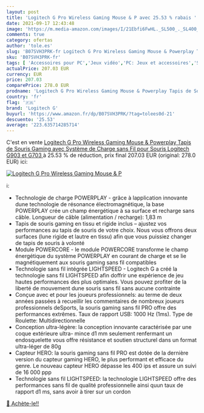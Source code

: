 ```yaml
---
layout: post
title: 'Logitech G Pro Wireless Gaming Mouse & P avec 25.53 % rabais '
date: 2021-09-17 12:43:48
image: 'https://m.media-amazon.com/images/I/21Ebfi6FwHL._SL500_._SL400_.jpg'
comments: true
category: ofertas
author: 'tole.es'
slug: 'B07SVH3PRK-fr Logitech G Pro Wireless Gaming Mouse & Powerplay Tapis de...'
sku: 'B07SVH3PRK-fr'
tags: [ 'Accessoires pour PC','Jeux vidéo','PC: Jeux et accessoires','Souris gaming pour PC','logitech g', ]
actualPrice: 207.03 EUR
currency: EUR
price: 207.03
comparePrice: 278.0 EUR
prodname: 'Logitech G Pro Wireless Gaming Mouse & Powerplay Tapis de Souris Gaming avec Système de Charge sans Fil  pour Souris Logitech G903 et G703 '
country: 'fr'
flag: '🇫🇷'
brand: 'Logitech G'
buyurl: 'https://www.amazon.fr/dp/B07SVH3PRK/?tag=tolees0d-21'
descuento: '25.53'
average: '223.635714285714'
---
```


C'est en vente [Logitech G Pro Wireless Gaming Mouse & Powerplay Tapis de Souris Gaming avec Système de Charge sans Fil  pour Souris Logitech G903 et G703 ](https://www.amazon.fr/dp/B07SVH3PRK/?tag=tolees0d-21)  à  25.53 % de réduction, prix final  207.03 EUR (original: 278.0 EUR) ici:

[![Logitech G Pro Wireless Gaming Mouse & P](https://m.media-amazon.com/images/I/21Ebfi6FwHL._SL500_._SL400_.jpg)](https://www.amazon.fr/dp/B07SVH3PRK/?tag=tolees0d-21)

ℹ️:

- Technologie de charge POWERPLAY - grâce à lapplication innovante dune technologie de résonance électromagnétique, la base POWERPLAY crée un champ énergétique à sa surface et recharge sans câble. Longueur de câble (alimentation / recharge): 1,83 m
- Tapis de souris gaming en tissu et rigide inclus – ajustez vos performances au tapis de souris de votre choix. Nous vous offrons deux surfaces (lune rigide et lautre en tissu) afin que vous puissiez changer de tapis de souris à volonté
- Module POWERCORE - le module POWERCORE transforme le champ énergétique du système POWERPLAY en courant de charge et se lie magnétiquement aux souris gaming sans fil compatibles
- Technologie sans fil intégrée LIGHTSPEED - Logitech G a créé la technologie sans fil LIGHTSPEED afin doffrir une expérience de jeu hautes performances des plus optimales. Vous pouvez profiter de la liberté de mouvement dune souris sans fil sans aucune contrainte
- Conçue avec et pour les joueurs professionnels: au terme de deux années passées à recueillir les commentaires de nombreux joueurs professionnels deSports, la souris gaming sans fil PRO offre des performances extrêmes. Taux de rapport USB: 1000 Hz (1ms). Type de Roulette: Multidirectionnelle
- Conception ultra-légère: la conception innovante caractérisée par une coque extérieure ultra- mince d1 mm seulement renfermant un endosquelette vous offre résistance et soutien structurel dans un format ultra-léger de 80g
- Capteur HERO: la souris gaming sans fil PRO est dotée de la dernière version du capteur gaming HERO, le plus performant et efficace du genre. Le nouveau capteur HERO dépasse les 400 ips et assure un suivi de 16 000 ppp
- Technologie sans fil LIGHTSPEED: la technologie LIGHTSPEED offre des performances sans fil de qualité professionnelle ainsi quun taux de rapport d1 ms, sans avoir à tirer sur un cordon

[🛒 Achète-le!!](https://www.amazon.fr/dp/B07SVH3PRK/?tag=tolees0d-21)
